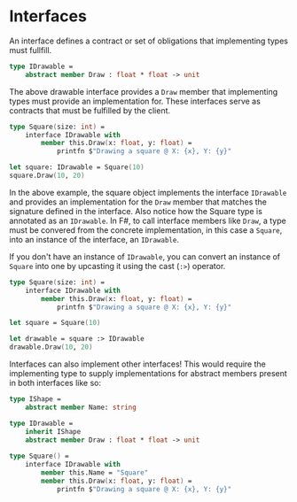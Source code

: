 # Interfaces

An interface defines a contract or set of obligations that implementing types must fullfill.

```fsharp
type IDrawable =
    abstract member Draw : float * float -> unit 
```

The above drawable interface provides a `Draw` member that implementing types must provide an implementation for.
These interfaces serve as contracts that must be fulfilled by the client.

```fsharp
type Square(size: int) =
    interface IDrawable with
        member this.Draw(x: float, y: float) =
            printfn $"Drawing a square @ X: {x}, Y: {y}"

let square: IDrawable = Square(10)
square.Draw(10, 20)
```

In the above example, the square object implements the interface `IDrawable` and provides an implementation for the `Draw` member that matches the signature defined in the interface. Also notice how the Square type is annotated as an `IDrawable`. In F#, to call interface members like `Draw`, a type must be convered from the concrete implementation, in this case a `Square`, into an instance of the interface, an `IDrawable`.

If you don't have an instance of `IDrawable`, you can convert an instance of `Square` into one by upcasting it using the cast (`:>`) operator.

```fsharp
type Square(size: int) =
    interface IDrawable with
        member this.Draw(x: float, y: float) =
            printfn $"Drawing a square @ X: {x}, Y: {y}"

let square = Square(10)

let drawable = square :> IDrawable
drawable.Draw(10, 20)
```

Interfaces can also implement other interfaces! This would require the implementing type to supply implementations for abstract members present in both interfaces like so:

```fsharp
type IShape =
    abstract member Name: string

type IDrawable =
    inherit IShape
    abstract member Draw : float * float -> unit 
    
type Square() =
    interface IDrawable with
        member this.Name = "Square"
        member this.Draw(x: float, y: float) =
            printfn $"Drawing a square @ X: {x}, Y: {y}"
```